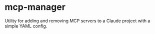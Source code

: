 # mcp-manager
Utility for adding and removing MCP servers to a Claude project with a simple YAML config.
